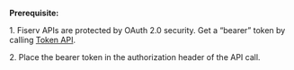  **Prerequisite:**

1\. Fiserv APIs are protected by OAuth 2.0 security. Get a “bearer” token by calling [Token API](/apis/token).

2\. Place the bearer token in the authorization header of the API call.